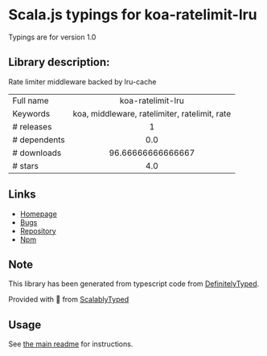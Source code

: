 
# Scala.js typings for koa-ratelimit-lru

Typings are for version 1.0

## Library description:
Rate limiter middleware backed by lru-cache

|                    |                 |
| ------------------ | :-------------: |
| Full name          | koa-ratelimit-lru |
| Keywords           | koa, middleware, ratelimiter, ratelimit, rate |
| # releases         | 1 |
| # dependents       | 0.0 |
| # downloads        | 96.66666666666667 |
| # stars            | 4.0 |

## Links
- [Homepage](https://github.com/Dreamacro/koa-ratelimit-lru#readme)
- [Bugs](https://github.com/Dreamacro/koa-ratelimit-lru/issues)
- [Repository](https://github.com/Dreamacro/koa-ratelimit-lru)
- [Npm](https://www.npmjs.com/package/koa-ratelimit-lru)
    


## Note
This library has been generated from typescript code from [DefinitelyTyped](https://definitelytyped.org).

Provided with :purple_heart: from [ScalablyTyped](https://github.com/oyvindberg/ScalablyTyped)

## Usage
See [the main readme](../../readme.md) for instructions.



